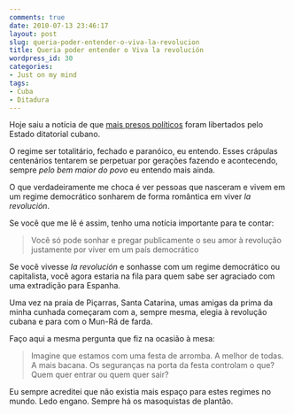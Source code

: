 ```yaml
---
comments: true
date: 2010-07-13 23:46:17
layout: post
slug: queria-poder-entender-o-viva-la-revolucion
title: Queria poder entender o Viva la revolución
wordpress_id: 30
categories:
- Just on my mind
tags:
- Cuba
- Ditadura
---
```


Hoje saiu a notícia de que [mais presos políticos](http://www.estadao.com.br/noticias/internacional,mais-dois-presos-politicos-cubanos-embarcarao-a-espanha-nesta-terca,580730,0.htm) foram libertados pelo Estado ditatorial cubano.

O regime ser totalitário, fechado e paranóico, eu entendo. Esses crápulas centenários tentarem se perpetuar por gerações fazendo e acontecendo, sempre _pelo bem maior do povo_ eu entendo mais ainda.

O que verdadeiramente me choca é ver pessoas que nasceram e vivem em um regime democrático sonharem de forma romântica em viver _la revolución_.

Se você que me lê é assim, tenho uma notícia importante para te contar:


> Você só pode sonhar e pregar publicamente o seu amor à revolução justamente por viver em um país democrático


Se você vivesse _la revolución_ e sonhasse com um regime democrático ou capitalista, você agora estaria na fila para quem sabe ser agraciado com uma extradição para Espanha.

Uma vez na praia de Piçarras, Santa Catarina, umas amigas da prima da minha cunhada começaram com a, sempre mesma, elegia à revolução cubana e para com o Mun-Rá de farda.

Faço aqui a mesma pergunta que fiz na ocasião à mesa:


> Imagine que estamos com uma festa de arromba. A melhor de todas. A mais bacana. Os seguranças na porta da festa controlam o que? Quem quer entrar ou quem quer sair?


Eu sempre acreditei que não existia mais espaço para estes regimes no mundo. Ledo engano. Sempre há os masoquistas de plantão.
